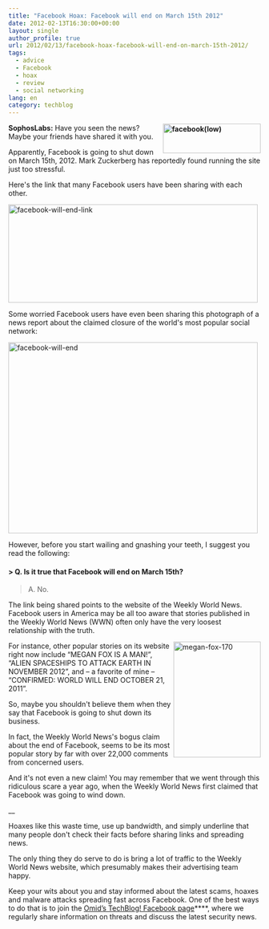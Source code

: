 ```yaml
---
title: "Facebook Hoax: Facebook will end on March 15th 2012"
date: 2012-02-13T16:30:00+00:00
layout: single
author_profile: true
url: 2012/02/13/facebook-hoax-facebook-will-end-on-march-15th-2012/
tags:
  - advice
  - Facebook
  - hoax
  - review
  - social networking
lang: en
category: techblog
---
```

**[<img title="facebook(low)" border="0" alt="facebook(low)" align="right" src="http://lh4.ggpht.com/-8NEZOtq-IP8/TzkzGoMowTI/AAAAAAAAEuQ/L7426eg-B64/facebook%252528low%252529_thumb.jpg?imgmax=800" width="195" height="59" />](http://lh4.ggpht.com/-l4ySGrcj0PI/TzkzCzrjPGI/AAAAAAAAEuI/3utZImzEKjY/s1600-h/facebook%252528low%252529%25255B2%25255D.jpg)SophosLabs:** Have you seen the news? Maybe your friends have shared it with you. 

Apparently, Facebook is going to shut down on March 15th, 2012. Mark Zuckerberg has reportedly found running the site just too stressful. 

Here's the link that many Facebook users have been sharing with each other. 

[<img title="facebook-will-end-link" border="0" alt="facebook-will-end-link" src="http://lh3.ggpht.com/-F0nqms83_DA/TzkzO5JOEdI/AAAAAAAAEug/1P4MjiHZPfY/facebook-will-end-link_thumb%25255B2%25255D.jpg?imgmax=800" width="498" height="196" />](http://lh3.ggpht.com/-v7ai9NG-qAI/TzkzKOPFnFI/AAAAAAAAEuY/MY8ELgAtZlg/s1600-h/facebook-will-end-link%25255B4%25255D.jpg) 

Some worried Facebook users have even been sharing this photograph of a news report about the claimed closure of the world's most popular social network: 

[<img title="facebook-will-end" border="0" alt="facebook-will-end" src="http://lh4.ggpht.com/-OFaH9ScI8BU/TzkzXrVUqKI/AAAAAAAAEuw/_VKWTo4PzkI/facebook-will-end_thumb%25255B2%25255D.jpg?imgmax=800" width="498" height="381" />](http://lh3.ggpht.com/-Vy_tlMGfhhQ/TzkzSssfV1I/AAAAAAAAEuo/kxtb54WZAw4/s1600-h/facebook-will-end%25255B4%25255D.jpg) 

However, before you start wailing and gnashing your teeth, I suggest you read the following: 

#### > Q. Is it true that Facebook will end on March 15th?  
> A. No. 

The link being shared points to the website of the Weekly World News. Facebook users in America may be all too aware that stories published in the Weekly World News (WWN) often only have the very loosest relationship with the truth. 

[<img title="megan-fox-170" border="0" alt="megan-fox-170" align="right" src="http://lh3.ggpht.com/-yi4mx6u8rx8/Tzkzf0AKAII/AAAAAAAAEvA/lyn5QCvtwMo/megan-fox-170_thumb%25255B1%25255D.jpg?imgmax=800" width="174" height="231" />](http://lh6.ggpht.com/-y1p0Hc0nEME/TzkzbWkrl9I/AAAAAAAAEu4/dD5b0FAyHxk/s1600-h/megan-fox-170%25255B5%25255D.jpg)For instance, other popular stories on its website right now include “MEGAN FOX IS A MAN!”, “ALIEN SPACESHIPS TO ATTACK EARTH IN NOVEMBER 2012”, and &#8211; a favorite of mine &#8211; “CONFIRMED: WORLD WILL END OCTOBER 21, 2011”. 

So, maybe you shouldn't believe them when they say that Facebook is going to shut down its business. 

In fact, the Weekly World News's bogus claim about the end of Facebook, seems to be its most popular story by far with over 22,000 comments from concerned users. 

And it's not even a new claim! You may remember that we went through this ridiculous scare a year ago, when the Weekly World News first claimed that Facebook was going to wind down. </p> 

__

Hoaxes like this waste time, use up bandwidth, and simply underline that many people don't check their facts before sharing links and spreading news. 

The only thing they do serve to do is bring a lot of traffic to the Weekly World News website, which presumably makes their advertising team happy. 

Keep your wits about you and stay informed about the latest scams, hoaxes and malware attacks spreading fast across Facebook. One of the best ways to do that is to join the <a href="https://www.facebook.com/omidsnetwork/" target="_blank">Omid’s TechBlog! Facebook page</a>****, where we regularly share information on threats and discuss the latest security news.